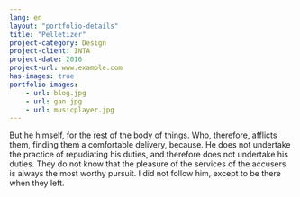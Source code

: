 ```yaml
---
lang: en
layout: "portfolio-details"
title: "Pelletizer"
project-category: Design
project-client: INTA
project-date: 2016
project-url: www.example.com
has-images: true
portfolio-images:
    - url: blog.jpg
    - url: gan.jpg
    - url: musicplayer.jpg
---
```

But he himself, for the rest of the body of things. Who, therefore, afflicts them, finding them a comfortable delivery, because. He does not undertake the practice of repudiating his duties, and therefore does not undertake his duties. They do not know that the pleasure of the services of the accusers is always the most worthy pursuit. I did not follow him, except to be there when they left.